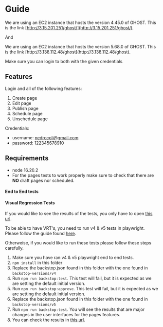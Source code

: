 # Guide

We are using an EC2 instance that hosts the version 4.45.0 of GHOST. This is the link [http://3.15.201.251/ghost/](http://3.15.201.251/ghost/).

And

We are using an EC2 instance that hosts the version 5.68.0 of GHOST. This is the link [http://3.138.112.48/ghost](http://3.138.112.48/ghost).

Make sure you can login to both with the given credentials.

## Features

Login and all of the following features:

1. Create page
2. Edit page
3. Publish page
4. Schedule page
5. Unschedule page

Credentials:
- username: nedrocoli@gmail.com
- password: 122345678910

## Requirements

- node 16.20.2
- For the pages tests to work properly make sure to check that there are **NO** draft pages nor scheduled.

#### End to End tests

#### Visual Regression Tests

If you would like to see the results of the tests, you only have to open [this url](./backstop_data/html_report/index.html). 

To be able to have VRT's, you need to run v4 & v5 tests in playwright. Please follow the guide found [here](../playwright/README.md).

Otherweise, if you would like to run these tests please follow these steps carefully.

1. Make sure you have ran v4 & v5 playwright end to end tests.
2. `npm install` in this folder
3. Replace the backstop.json found in this folder with the one found in `backstop-versions/v4`
4. Run `npm run backstop:test`. This test will fail, but it is expected as we are setting the default initial version.
5. Run `npm run backstop:approve`. This test will fail, but it is expected as we are setting the default initial version.
6. Replace the backstop.json found in this folder with the one found in `backstop-versions/v5`
7. Run `npm run backstop:test`. You will see the results that are major changes in the user interfaces for the pages features.
8. You can check the results in [this url](./backstop_data/html_report/index.html).